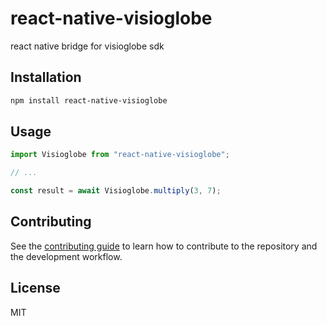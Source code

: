 # react-native-visioglobe

react native bridge for visioglobe sdk

## Installation

```sh
npm install react-native-visioglobe
```

## Usage

```js
import Visioglobe from "react-native-visioglobe";

// ...

const result = await Visioglobe.multiply(3, 7);
```

## Contributing

See the [contributing guide](CONTRIBUTING.md) to learn how to contribute to the repository and the development workflow.

## License

MIT
